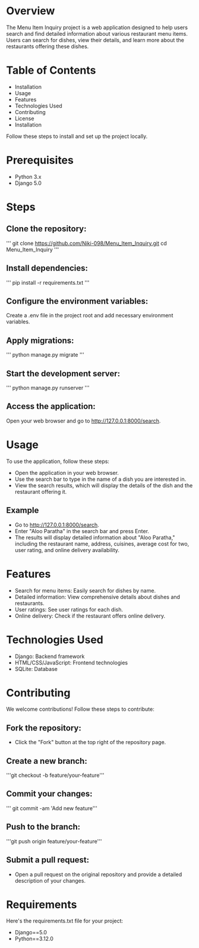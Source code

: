 # Overview

The Menu Item Inquiry project is a web application designed to help users search and find detailed information about various restaurant menu items. Users can search for dishes, view their details, and learn more about the restaurants offering these dishes.

# Table of Contents 
 - Installation
 - Usage
 - Features
 - Technologies Used
 - Contributing
 - License
 - Installation

Follow these steps to install and set up the project locally.

# Prerequisites 
 - Python 3.x
 - Django 5.0
   
# Steps

## Clone the repository:

'''
git clone https://github.com/Niki-098/Menu_Item_Inquiry.git
cd Menu_Item_Inquiry
'''

## Install dependencies:

'''
pip install -r requirements.txt
'''

## Configure the environment variables:

Create a .env file in the project root and add necessary environment variables.

## Apply migrations:

'''
python manage.py migrate
'''

## Start the development server:

'''
python manage.py runserver
'''

## Access the application:

Open your web browser and go to http://127.0.0.1:8000/search.

# Usage

To use the application, follow these steps:

- Open the application in your web browser.
- Use the search bar to type in the name of a dish you are interested in.
- View the search results, which will display the details of the dish and the restaurant offering it.
  
## Example

- Go to http://127.0.0.1:8000/search.
- Enter "Aloo Paratha" in the search bar and press Enter.
- The results will display detailed information about "Aloo Paratha," including the restaurant name, address, cuisines, average cost for two, user rating, and online delivery availability.
  
# Features

- Search for menu items: Easily search for dishes by name.
- Detailed information: View comprehensive details about dishes and restaurants.
- User ratings: See user ratings for each dish.
- Online delivery: Check if the restaurant offers online delivery.
  
# Technologies Used

- Django: Backend framework
- HTML/CSS/JavaScript: Frontend technologies
- SQLite: Database 

# Contributing

We welcome contributions! Follow these steps to contribute:

## Fork the repository:

- Click the "Fork" button at the top right of the repository page.

## Create a new branch:

'''git checkout -b feature/your-feature'''
  
## Commit your changes:

''' git commit -am 'Add new feature'''
  
## Push to the branch:

'''git push origin feature/your-feature'''
  
## Submit a pull request:

- Open a pull request on the original repository and provide a detailed description of your changes.

# Requirements

Here's the requirements.txt file for your project:

- Django==5.0
- Python==3.12.0







